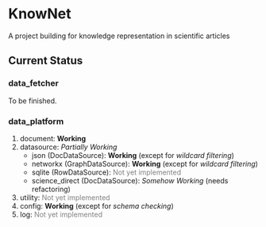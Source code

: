 # KnowNet

A project building for knowledge representation in scientific articles

## Current Status

### data_fetcher

To be finished.

### data_platform

1. document: **Working**
2. datasource: _Partially Working_
    - json (DocDataSource): **Working** (except for _wildcard filtering_)
    - networkx (GraphDataSource): **Working** (except for _wildcard filtering_)
    - sqlite (RowDataSource): <span style="color:grey;">Not yet implemented</span>
    - science_direct (DocDataSource): _Somehow Working_ (needs refactoring)
3. utility: <span style="color:grey;">Not yet implemented</span>
4. config: **Working** (except for _schema checking_)
5. log: <span style="color:grey;">Not yet implemented</span>
